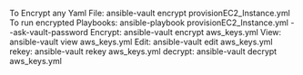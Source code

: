 To Encrypt any Yaml File: 
    ansible-vault encrypt provisionEC2_Instance.yml
To run encrypted Playbooks:
    ansible-playbook provisionEC2_Instance.yml --ask-vault-password
Encrypt:
 ansible-vault encrypt aws_keys.yml
View:
    ansible-vault view aws_keys.yml
Edit:
    ansible-vault edit aws_keys.yml
rekey:
    ansible-vault rekey aws_keys.yml
decrypt:
    ansible-vault decrypt aws_keys.yml


